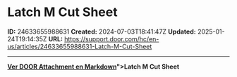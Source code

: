 # Latch M Cut Sheet

**ID:** 24633655988631
**Created:** 2024-07-03T18:41:47Z
**Updated:** 2025-01-24T19:14:35Z
**URL:** https://support.door.com/hc/en-us/articles/24633655988631-Latch-M-Cut-Sheet

---

<p><strong><span class="wysiwyg-underline"><a href="https://support.door.com/hc/article_attachments/24633638277783

> 📄 **Contenido extraído:** [Ver DOOR Attachment en Markdown](./24633638277783_DOOR_Attachment_extracted.md)">Latch M Cut Sheet</a></span></strong></p>
